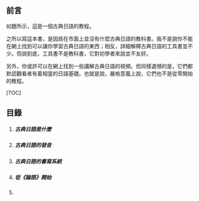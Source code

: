 


## 前言

如題所示，這是一個古典日語的教程。

之所以寫這本書，是因爲在市面上並沒有什麼古典日語的教科書。我不是說你不能在網上找到可以讓你學習古典日語的東西；相反，詳細解釋古典日語的工具書並不少。但說到底，工具書不是教科書，它對初學者來說並不友好。

另外，你或許可以在網上找到一些講解古典日語的視頻。但同樣遺憾的是，它們都默認觀看者有着相當的日語基礎。也就是說，嚴格意義上說，它們也不是從零開始的教程。

[TOC]

## 目錄

1. ##### 古典日語是什麼

2. ##### 古典日語的發音

3. ##### 古典日語的書寫系統

4. ##### 從《論語》開始

5. 


